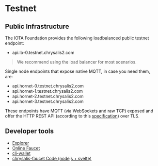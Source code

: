 # Testnet

## Public Infrastructure
The IOTA Foundation provides the following loadbalanced public testnet endpoint:

- api.lb-0.testnet.chrysalis2.com

> We recommend using the load balancer for most scenarios.

Single node endpoints that expose native MQTT, in case you need them, are:

- api.hornet-0.testnet.chrysalis2.com
- api.hornet-1.testnet.chrysalis2.com
- api.hornet-2.testnet.chrysalis2.com
- api.hornet-3.testnet.chrysalis2.com

These endpoints have MQTT (via WebSockets and raw TCP) exposed and offer the HTTP REST API
(according to this [specification](https://editor.swagger.io/?url=https://raw.githubusercontent.com/rufsam/protocol-rfcs/master/text/0026-rest-api/rest-api.yaml))
over TLS.

## Developer tools
- [Explorer](https://explorer.iota.org/chrysalis)
- [Online Faucet](https://faucet.testnet.chrysalis2.com/)
- [cli-wallet](https://github.com/iotaledger/cli-wallet)
- [chrysalis-faucet Code (nodejs + svelte)](https://github.com/iotaledger/chrysalis-faucet)

